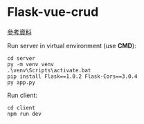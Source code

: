 # Flask-vue-crud

[參考資料](https://codertw.com/%E7%A8%8B%E5%BC%8F%E8%AA%9E%E8%A8%80/661006/)

Run server in virtual environment (use **CMD**):

```shell
cd server
py -m venv venv
.\venv\Scripts\activate.bat
pip install Flask==1.0.2 Flask-Cors==3.0.4
py app.py
```

Run client:

```shell
cd client
npm run dev
```
